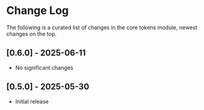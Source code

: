 # Change Log

The following is a curated list of changes in the core tokens module, newest changes on the top.

## [0.6.0] - 2025-06-11

- No significant changes

## [0.5.0] - 2025-05-30

- Initial release
